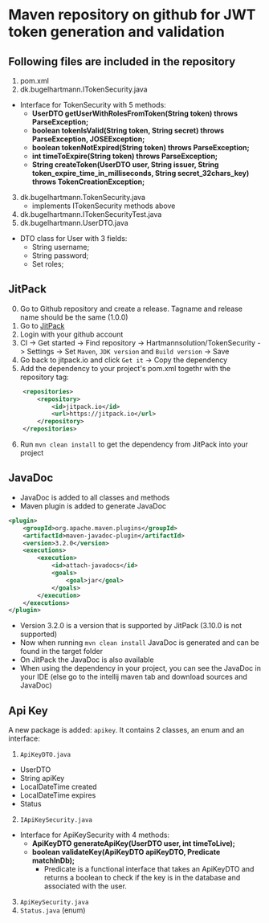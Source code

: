 # Maven repository on github for JWT token generation and validation
## Following files are included in the repository
1. pom.xml
2. dk.bugelhartmann.ITokenSecurity.java
  - Interface for TokenSecurity with 5 methods:
    - **UserDTO getUserWithRolesFromToken(String token) throws ParseException;**
    - **boolean tokenIsValid(String token, String secret) throws ParseException, JOSEException;**
    - **boolean tokenNotExpired(String token) throws ParseException;**
    - **int timeToExpire(String token) throws ParseException;**
    - **String createToken(UserDTO user, String issuer, String token_expire_time_in_milliseconds, String secret_32chars_key) throws TokenCreationException;**
3. dk.bugelhartmann.TokenSecurity.java
    - implements ITokenSecurity methods above
4. dk.bugelhartmann.ITokenSecurityTest.java
5. dk.bugelhartmann.UserDTO.java
  - DTO class for User with 3 fields:
    - String username;
    - String password;
    - Set<String> roles;

## JitPack
0. Go to Github repository and create a release. Tagname and release name should be the same (1.0.0)
1. Go to [JitPack](https://jitpack.io/)
2. Login with your github account
3. CI -> Get started -> Find repository -> Hartmannsolution/TokenSecurity -> Settings -> Set `Maven`, `JDK version` and `Build version` -> Save
4. Go back to jitpack.io and click `Get it` -> Copy the dependency
5. Add the dependency to your project's pom.xml togethr with the repository tag:
```xml
	<repositories>
		<repository>
		    <id>jitpack.io</id>
		    <url>https://jitpack.io</url>
		</repository>
	</repositories>
```
6. Run `mvn clean install` to get the dependency from JitPack into your project

## JavaDoc
- JavaDoc is added to all classes and methods
- Maven plugin is added to generate JavaDoc
```xml
<plugin>
    <groupId>org.apache.maven.plugins</groupId>
    <artifactId>maven-javadoc-plugin</artifactId>
    <version>3.2.0</version>
    <executions>
        <execution>
            <id>attach-javadocs</id>
            <goals>
                <goal>jar</goal>
            </goals>
        </execution>
    </executions>
</plugin>
```
- Version 3.2.0 is a version that is supported by JitPack (3.10.0 is not supported)
- Now when running `mvn clean install` JavaDoc is generated and can be found in the target folder
- On JitPack the JavaDoc is also available
- When using the dependency in your project, you can see the JavaDoc in your IDE (else go to the intellij maven tab and download sources and JavaDoc)

## Api Key
A new package is added: `apikey`. It contains 2 classes, an enum and an interface:
1. `ApiKeyDTO.java`
  - UserDTO
  - String apiKey
  - LocalDateTime created
  - LocalDateTime expires
  - Status
2. `IApiKeySecurity.java`
  - Interface for ApiKeySecurity with 4 methods:
    - **ApiKeyDTO generateApiKey(UserDTO user, int timeToLive);**
    - **boolean validateKey(ApiKeyDTO apiKeyDTO, Predicate<ApiKeyDTO> matchInDb);**
      - Predicate is a functional interface that takes an ApiKeyDTO and returns a boolean to check if the key is in the database and associated with the user.
3. `ApiKeySecurity.java`
4. `Status.java` (enum)